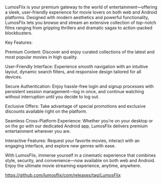 LumosFlix is your premium gateway to the world of entertainment—offering a sleek, user-friendly experience for movie lovers on both web and Android platforms. Designed with modern aesthetics and powerful functionality, LumosFlix lets you browse and stream an extensive collection of top-notch films ranging from gripping thrillers and dramatic sagas to action-packed blockbusters.

Key Features:

Premium Content: Discover and enjoy curated collections of the latest and most popular movies in high quality.

User-Friendly Interface: Experience smooth navigation with an intuitive layout, dynamic search filters, and responsive design tailored for all devices.

Secure Authentication: Enjoy hassle-free login and signup processes with persistent session management—log in once, and continue watching without interruption until you decide to log out.

Exclusive Offers: Take advantage of special promotions and exclusive discounts available right on the platform.

Seamless Cross-Platform Experience: Whether you’re on your desktop or on the go with our dedicated Android app, LumosFlix delivers premium entertainment wherever you are.

Interactive Features: Request your favorite movies, interact with an engaging interface, and explore new genres with ease.


With LumosFlix, immerse yourself in a cinematic experience that combines style, security, and convenience—now available on both web and Android. Enjoy the ultimate movie streaming experience, anytime, anywhere.

https://github.com/lumosflix/com/releases/tag/LumosFlix
